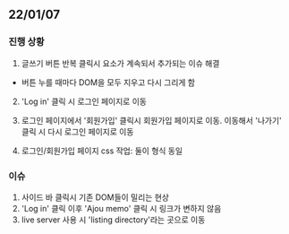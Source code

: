 ## 22/01/07
### 진행 상황
1. 글쓰기 버튼 반복 클릭시 요소가 계속되서 추가되는 이슈 해결
  - 버튼 누를 때마다 DOM을 모두 지우고 다시 그리게 함

2. 'Log in' 클릭 시 로그인 페이지로 이동

3. 로그인 페이지에서 '회원가입' 클릭시 회원가입 페이지로 이동. 이동해서 '나가기' 클릭 시 다시 로그인 페이지로 이동

4. 로그인/회원가입 페이지 css 작업: 둘이 형식 동일

### 이슈
1. 사이드 바 클릭시 기존 DOM들이 밀리는 현상
2. 'Log in' 클릭 이후 'Ajou memo' 클릭 시 링크가 변하지 않음
3. live server 사용 시 'listing directory'라는 곳으로 이동